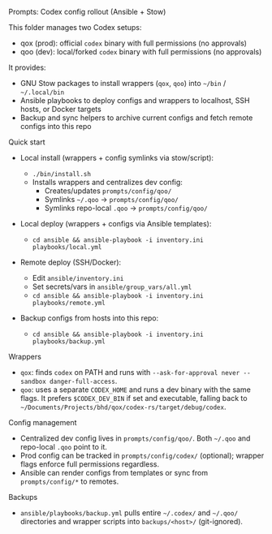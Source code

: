 Prompts: Codex config rollout (Ansible + Stow)

This folder manages two Codex setups:

- qox (prod): official `codex` binary with full permissions (no approvals)
- qoo (dev): local/forked `codex` binary with full permissions (no approvals)

It provides:

- GNU Stow packages to install wrappers (`qox`, `qoo`) into `~/bin` / `~/.local/bin`
- Ansible playbooks to deploy configs and wrappers to localhost, SSH hosts, or Docker targets
- Backup and sync helpers to archive current configs and fetch remote configs into this repo

Quick start

- Local install (wrappers + config symlinks via stow/script):
  - `./bin/install.sh`
  - Installs wrappers and centralizes dev config:
    - Creates/updates `prompts/config/qoo/`
    - Symlinks `~/.qoo` -> `prompts/config/qoo/`
    - Symlinks repo-local `.qoo` -> `prompts/config/qoo/`

- Local deploy (wrappers + configs via Ansible templates):
  - `cd ansible && ansible-playbook -i inventory.ini playbooks/local.yml`

- Remote deploy (SSH/Docker):
  - Edit `ansible/inventory.ini`
  - Set secrets/vars in `ansible/group_vars/all.yml`
  - `cd ansible && ansible-playbook -i inventory.ini playbooks/remote.yml`

- Backup configs from hosts into this repo:
  - `cd ansible && ansible-playbook -i inventory.ini playbooks/backup.yml`

Wrappers

- `qox`: finds `codex` on PATH and runs with `--ask-for-approval never --sandbox danger-full-access`.
- `qoo`: uses a separate `CODEX_HOME` and runs a dev binary with the same flags. It prefers `$CODEX_DEV_BIN` if set and executable, falling back to `~/Documents/Projects/bhd/qox/codex-rs/target/debug/codex`.

Config management

- Centralized dev config lives in `prompts/config/qoo/`. Both `~/.qoo` and repo-local `.qoo` point to it.
- Prod config can be tracked in `prompts/config/codex/` (optional); wrapper flags enforce full permissions regardless.
- Ansible can render configs from templates or sync from `prompts/config/*` to remotes.

Backups

- `ansible/playbooks/backup.yml` pulls entire `~/.codex/` and `~/.qoo/` directories and wrapper scripts into `backups/<host>/` (git-ignored).
